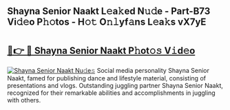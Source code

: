 ## Shayna Senior Naakt L𝚎a𝚔ed N𝚞𝚍e - Part-B73 Vi𝚍𝚎o P𝚑𝚘tos - H𝚘𝚝 O𝚗𝚕yf𝚊ns L𝚎a𝚔s vX7yE

# <h2><a href="http://kfae0t.oniu.top/?m=Shayna+Senior+Naakt">🔗👉 🔴 Shayna Senior Naakt P𝚑ot𝚘𝚜 V𝚒d𝚎o</a></h2>

[![Shayna Senior Naakt Nu𝚍e𝚜](https://i.imgur.com/0qMVB7G.gif)](http://kfae0t.oniu.top/?m=Shayna+Senior+Naakt)
Social media personality Shayna Senior Naakt, famed for publishing dance and lifestyle material, consisting of presentations and vlogs. Outstanding juggling partner Shayna Senior Naakt, recognized for their remarkable abilities and accomplishments in juggling with others.  
